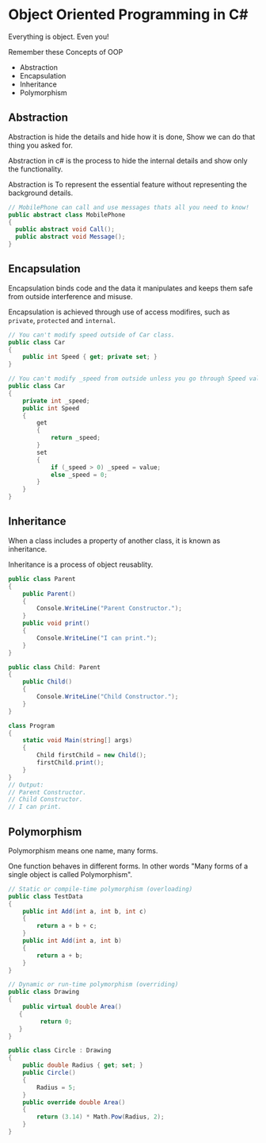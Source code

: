 # Object Oriented Programming in C#
Everything is object. Even you!

Remember these Concepts of OOP
- Abstraction
- Encapsulation
- Inheritance
- Polymorphism

## Abstraction
Abstraction is hide the details and hide how it is done, Show we can do that thing you asked for.

Abstraction in c# is the process to hide the internal details and show only the functionality.

Abstraction is To represent the essential feature without representing the background details.

```C#
// MobilePhone can call and use messages thats all you need to know!
public abstract class MobilePhone
{
  public abstract void Call();
  public abstract void Message();
}
```

## Encapsulation
Encapsulation binds code and the data it manipulates and keeps them safe from outside interference and misuse.

Encapsulation is achieved through use of access modifires, such as `private`, `protected` and `internal`.
```C#
// You can't modify speed outside of Car class.
public class Car
{
    public int Speed { get; private set; }
}
```
```C#
// You can't modify _speed from outside unless you go through Speed validation that Car class provides.
public class Car
{
    private int _speed;
    public int Speed
    {
        get
        {
            return _speed;
        }
        set
        {
            if (_speed > 0) _speed = value;
            else _speed = 0;
        }
    }
}
```

## Inheritance
When a class includes a property of another class, it is known as inheritance.

Inheritance is a process of object reusablity.
```C#
public class Parent
{
    public Parent()
    {
        Console.WriteLine("Parent Constructor.");
    }
    public void print()
    {
        Console.WriteLine("I can print.");
    }
}

public class Child: Parent
{
    public Child()
    {
        Console.WriteLine("Child Constructor.");
    }
}

class Program
{
    static void Main(string[] args)
    {
        Child firstChild = new Child();
        firstChild.print();
    }
}
// Output:
// Parent Constructor.
// Child Constructor.
// I can print.
```

## Polymorphism
Polymorphism means one name, many forms.

One function behaves in different forms. In other words "Many forms of a single object is called Polymorphism".
```C#
// Static or compile-time polymorphism (overloading)
public class TestData
{
    public int Add(int a, int b, int c)
    {
        return a + b + c;
    }
    public int Add(int a, int b)
    {
        return a + b;
    }
}
```
```C#
// Dynamic or run-time polymorphism (overriding)
public class Drawing
{
    public virtual double Area()
   {
         return 0;
   }
}

public class Circle : Drawing
{
    public double Radius { get; set; }
    public Circle()
    {
        Radius = 5;
    }
    public override double Area()
    {
        return (3.14) * Math.Pow(Radius, 2);
    }
}
```
